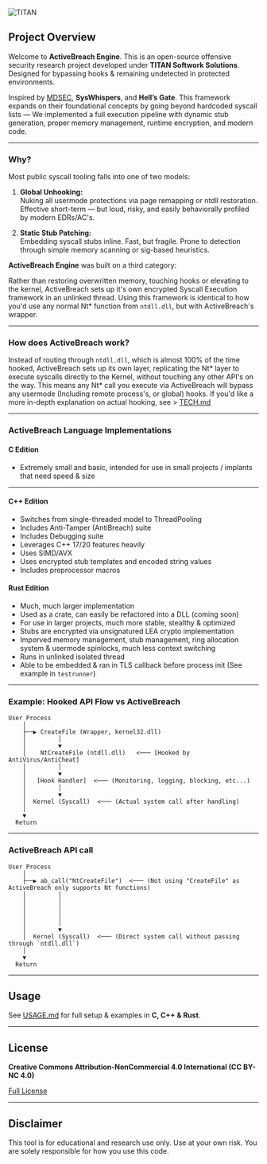 ![TITAN](https://avatars.githubusercontent.com/u/199383721?s=200&v=4)

## Project Overview  

Welcome to **ActiveBreach Engine**. This is an open-source offensive security research project developed under **TITAN Softwork Solutions**. Designed for bypassing hooks & remaining undetected in protected environments.

Inspired by [MDSEC](https://www.mdsec.co.uk/2020/12/bypassing-user-mode-hooks-and-direct-invocation-of-system-calls-for-red-teams/), **SysWhispers**, and **Hell’s Gate**. This framework expands on their foundational concepts by going beyond hardcoded syscall lists — We implemented a full execution pipeline with dynamic stub generation, proper memory management, runtime encryption, and modern code.

---

### Why?

Most public syscall tooling falls into one of two models:

1. **Global Unhooking:**  
   Nuking all usermode protections via page remapping or ntdll restoration. Effective short-term — but loud, risky, and easily behaviorally profiled by modern EDRs/AC's.

2. **Static Stub Patching:**  
   Embedding syscall stubs inline. Fast, but fragile. Prone to detection through simple memory scanning or sig-based heuristics.

**ActiveBreach Engine** was built on a third category:

Rather than restoring overwritten memory, touching hooks or elevating to the kernel, ActiveBreach sets up it's own encrypted Syscall Execution framework in an unlinked thread. Using this framework is identical to how you'd use any normal Nt* function from ``ntdll.dll``, but with ActiveBreach's wrapper.

---

### How does ActiveBreach work?

Instead of routing through ``ntdll.dll``, which is almost 100% of the time hooked, ActiveBreach sets up its own layer, replicating the Nt* layer to execute syscalls directly to the Kernel, without touching any other API's on the way. This means any Nt* call you execute via ActiveBreach will bypass any usermode (Including remote process's, or global) hooks. If you'd like a more in-depth explanation on actual hooking, see > [TECH.md](TECH.md)

---

### ActiveBreach Language Implementations

#### C Edition

- Extremely small and basic, intended for use in small projects / implants that need speed & size

---

#### C++ Edition

- Switches from single-threaded model to ThreadPooling
- Includes Anti-Tamper (AntiBreach) suite
- Includes Debugging suite
- Leverages C++ 17/20 features heavily
- Uses SIMD/AVX
- Uses encrypted stub templates and encoded string values
- Includes preprocessor macros

#### Rust Edition

- Much, much larger implementation
- Used as a crate, can easily be refactored into a DLL (coming soon)
- For use in larger projects, much more stable, stealthy & optimized
- Stubs are encrypted via unsignatured LEA crypto implementation
- Imporved memory management, stub management, ring allocation system & usermode spinlocks, much less context switching
- Runs in unlinked isolated thread
- Able to be embedded & ran in TLS callback before process init (See example in ``testrunner``)

---

### Example: Hooked API Flow vs ActiveBreach

```
User Process
    │
    ├──▶ CreateFile (Wrapper, kernel32.dll)
    │         │
    │         ▼
    │    NtCreateFile (ntdll.dll)   <─── [Hooked by AntiVirus/AntiCheat]
    │         │ 
    │         ▼
    │   [Hook Handler]  <─── (Monitoring, logging, blocking, etc...)
    │         │
    │         ▼
    │  Kernel (Syscall)  <─── (Actual system call after handling)
    │ 
    ▼ 
  Return 
```

---

### **ActiveBreach API call**
```
User Process
    │
    ├──▶ ab_call("NtCreateFile")  <─── (Not using "CreateFile" as ActiveBreach only supports Nt functions)
    │         │
    │         │
    │         │
    │         │
    │         │
    │         ▼
    │  Kernel (Syscall)  <─── (Direct system call without passing through `ntdll.dll`)
    │ 
    ▼ 
  Return
```

---

## Usage
See [USAGE.md](USAGE.md) for full setup & examples in **C, C++ & Rust**.

---

## License

**Creative Commons Attribution-NonCommercial 4.0 International (CC BY-NC 4.0)**  

[Full License](https://creativecommons.org/licenses/by-nc/4.0/)

---

## Disclaimer
This tool is for educational and research use only. Use at your own risk. You are solely responsible for how you use this code.
